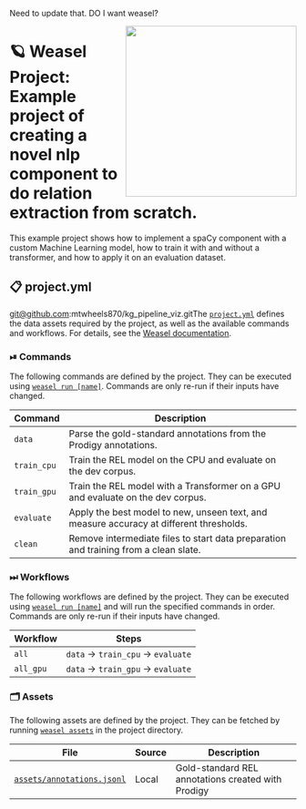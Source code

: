 
Need to update that.  DO I want weasel?

<a href="https://www.youtube.com/watch?v=8HL-Ap5_Axo" target="_blank"><img src="https://user-images.githubusercontent.com/8796347/117116338-8566cc00-ad8e-11eb-9cd3-e88e94fadb6a.jpg" width="300" height="auto" align="right" /></a>


<!-- WEASEL: AUTO-GENERATED DOCS START (do not remove) -->

# 🪐 Weasel Project: Example project of creating a novel nlp component to do relation extraction from scratch.

This example project shows how to implement a spaCy component with a custom Machine Learning model, how to train it with and without a transformer, and how to apply it on an evaluation dataset.

## 📋 project.yml

git@github.com:mtwheels870/kg_pipeline_viz.gitThe [`project.yml`](project.yml) defines the data assets required by the
project, as well as the available commands and workflows. For details, see the
[Weasel documentation](https://github.com/explosion/weasel).

### ⏯ Commands

The following commands are defined by the project. They
can be executed using [`weasel run [name]`](https://github.com/explosion/weasel/tree/main/docs/cli.md#rocket-run).
Commands are only re-run if their inputs have changed.

| Command | Description |
| --- | --- |
| `data` | Parse the gold-standard annotations from the Prodigy annotations. |
| `train_cpu` | Train the REL model on the CPU and evaluate on the dev corpus. |
| `train_gpu` | Train the REL model with a Transformer on a GPU and evaluate on the dev corpus. |
| `evaluate` | Apply the best model to new, unseen text, and measure accuracy at different thresholds. |
| `clean` | Remove intermediate files to start data preparation and training from a clean slate. |

### ⏭ Workflows

The following workflows are defined by the project. They
can be executed using [`weasel run [name]`](https://github.com/explosion/weasel/tree/main/docs/cli.md#rocket-run)
and will run the specified commands in order. Commands are only re-run if their
inputs have changed.

| Workflow | Steps |
| --- | --- |
| `all` | `data` &rarr; `train_cpu` &rarr; `evaluate` |
| `all_gpu` | `data` &rarr; `train_gpu` &rarr; `evaluate` |

### 🗂 Assets

The following assets are defined by the project. They can
be fetched by running [`weasel assets`](https://github.com/explosion/weasel/tree/main/docs/cli.md#open_file_folder-assets)
in the project directory.

| File | Source | Description |
| --- | --- | --- |
| [`assets/annotations.jsonl`](assets/annotations.jsonl) | Local | Gold-standard REL annotations created with Prodigy |

<!-- WEASEL: AUTO-GENERATED DOCS END (do not remove) -->
